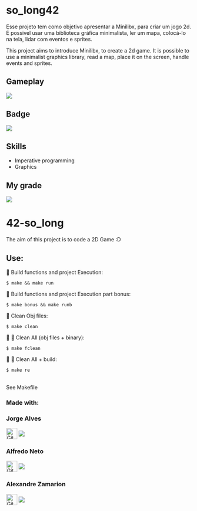 # so_long42
Esse projeto tem como objetivo apresentar a Minilibx, para criar um jogo 2d. É possivel usar uma biblioteca gráfica minimalista, ler um mapa, colocá-lo na tela, lidar com eventos e sprites.

This project aims to introduce Minilibx, to create a 2d game.  It is possible to use a minimalist graphics library, read a map, place it on the screen, handle events and sprites. <br/>

## Gameplay

<img src="/home/jorge/Documentos/42SP/so_long42/assets/img/so_long42.gif">

## Badge

<img src="/home/jorge/Documentos/42SP/so_long42/assets/img/so_longm.png">

## Skills

- Imperative programming
- Graphics 

## My grade

<img src="/home/jorge/Documentos/42SP/so_long42/assets/img/score_so_long.png">

# 42-so_long
The aim of this project is to code a 2D Game :D <br>
## Use:
🚧
Build functions and project Execution:<br/>
```
$ make && make run
```
🚧
Build functions and project Execution part bonus:<br/>
```
$ make bonus && make runb
```
🚿
Clean Obj files:<br/>
```
$ make clean
```
🚿 🚿
Clean All (obj files + binary):<br/>
```
$ make fclean
```
🚿 🚧
Clean All + build:<br/>
```
$ make re
```
<br/>See Makefile <br />

### Made with: <br/>
### Jorge Alves
<div style="display: inline_block">
 <a href="https://github.com/jorgeedualves/jorgeedualves" target="_blank"><img align="center" alt="Github_Jorge" height="30" width="30" src="https://cdn-icons-png.flaticon.com/128/1051/1051275.png" target="_blank"></a>
 <a href="https://www.linkedin.com/in/jorge-eduardo-alves-094b4331/" target="_blank"><img align="center"src="https://img.shields.io/badge/-LinkedIn-%230077B5?style=for-the-badge&logo=linkedin&logoColor=white" target="_blank"></a> 
</div>

### Alfredo Neto
<div style="display: inline_block">
 <a href="https://github.com/Alfredo-Neto" target="_blank"><img align="center" alt="Github_Jorge" height="30" width="30" src="https://cdn-icons-png.flaticon.com/128/1051/1051275.png" target="_blank"></a>
 <a href="https://www.linkedin.com/in/alfredo-neto-a2515814b/" target="_blank"><img align="center"src="https://img.shields.io/badge/-LinkedIn-%230077B5?style=for-the-badge&logo=linkedin&logoColor=white" target="_blank"></a> 
</div>

### Alexandre Zamarion
<div style="display: inline_block">
 <a href="https://github.com/alezamarion" target="_blank"><img align="center" alt="Github_Jorge" height="30" width="30" src="https://cdn-icons-png.flaticon.com/128/1051/1051275.png" target="_blank"></a>
 <a href="https://www.linkedin.com/in/alexandre-zamarion-cepeda-a3766323a/" target="_blank"><img align="center"src="https://img.shields.io/badge/-LinkedIn-%230077B5?style=for-the-badge&logo=linkedin&logoColor=white" target="_blank"></a> 
</div>
